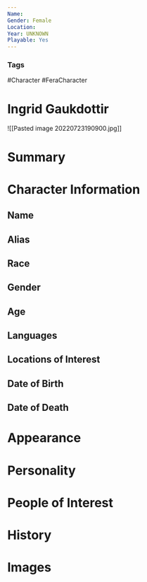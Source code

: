 ```yaml
---
Name: 
Gender: Female
Location: 
Year: UNKNOWN
Playable: Yes
---
```


### Tags
#Character #FeraCharacter 

# Ingrid Gaukdottir
![[Pasted image 20220723190900.jpg]]

# Summary


# Character Information

## Name

## Alias

## Race

## Gender

## Age

## Languages

## Locations of Interest

## Date of Birth

## Date of Death

# Appearance

# Personality

# People of Interest

# History

# Images

